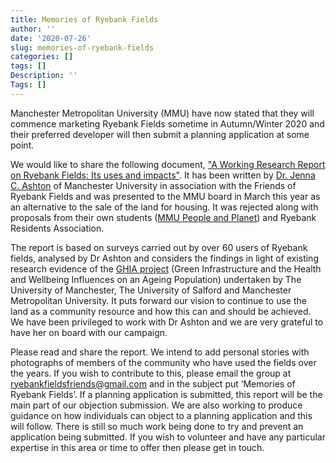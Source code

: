 ```yaml
---
title: Memories of Ryebank Fields
author: ''
date: '2020-07-26'
slug: memories-of-ryebank-fields
categories: []
tags: []
Description: ''
Tags: []
---
```


Manchester Metropolitan University (MMU) have now stated that they will commence marketing Ryebank Fields sometime in Autumn/Winter 2020 and their preferred developer will then submit a planning application at some point. 

We would like to share the following document, <a href="https://github.com/rcatlord/saveryebankfields/raw/master/static/docs/ashton_2020.pdf" target="_blank">"A Working Research Report on Ryebank Fields: Its uses and impacts"</a>. It has been written by <a href="https://www.research.manchester.ac.uk/portal/jenna.ashton.html" target="_blank">Dr. Jenna C. Ashton</a> of Manchester University in association with the Friends of Ryebank Fields and was presented to the MMU board in March this year as an alternative to the sale of the land for housing. It was rejected along with proposals from their own students (<a href="https://www.facebook.com/mmu.peopleandplanet" target="_blank">MMU People and Planet</a>) and Ryebank Residents Association. 

The report is based on surveys carried out by over 60 users of Ryebank fields, analysed by Dr Ashton and considers the findings in light of existing research evidence of the <a href="https://www.micra.manchester.ac.uk/research/projects-and-groups/ghia/" target="_blank">GHIA project</a> (Green Infrastructure and the Health and Wellbeing Influences on an Ageing Population) undertaken by The University of Manchester, The University of Salford and Manchester Metropolitan University. It puts forward our vision to continue to use the land as a community resource and how this can and should be achieved. We have been privileged to work with Dr Ashton and we are very grateful to have her on board with our campaign. 

Please read and share the report. We intend to add personal stories with photographs of members of the community who have used the fields over the years. If you wish to contribute to this, please email the group at <a href="mailto:ryebankfieldsfriends@gmail.com">ryebankfieldsfriends@gmail.com</a> and in the subject put ‘Memories of Ryebank Fields’. If a planning application is submitted, this report will be the main part of our objection submission. We are also working to produce guidance on how individuals can object to a planning application and this will follow. There is still so much work being done to try and prevent an application being submitted. If you wish to volunteer and have any particular expertise in this area or time to offer then please get in touch.